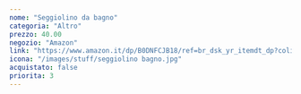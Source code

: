 ```yaml
---
nome: "Seggiolino da bagno"
categoria: "Altro"
prezzo: 40.00
negozio: "Amazon"
link: "https://www.amazon.it/dp/B0DNFCJB18/ref=br_dsk_yr_itemdt_dp?colid=3QGQUT8WCNDK0&coliid=II4L47JWFZMZJ&th=1"
icona: "/images/stuff/seggiolino bagno.jpg"
acquistato: false
priorita: 3
---
```




